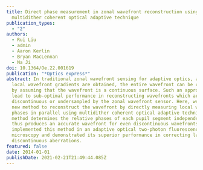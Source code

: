 ```yaml
---
title: Direct phase measurement in zonal wavefront reconstruction using
  multidither coherent optical adaptive technique
publication_types:
  - "2"
authors:
  - Rui Liu
  - admin
  - Aaron Kerlin
  - Bryan MacLennan
  - Na Ji
doi: 10.1364/Oe.22.001619
publication: "*Optics express*"
abstract: In traditional zonal wavefront sensing for adaptive optics, after
  local wavefront gradients are obtained, the entire wavefront can be calculated
  by assuming that the wavefront is a continuous surface. Such an approach will
  lead to sub-optimal performance in reconstructing wavefronts which are either
  discontinuous or undersampled by the zonal wavefront sensor. Here, we report a
  new method to reconstruct the wavefront by directly measuring local wavefront
  phases in parallel using multidither coherent optical adaptive technique. This
  method determines the relative phases of each pupil segment independently, and
  thus produces an accurate wavefront for even discontinuous wavefronts. We
  implemented this method in an adaptive optical two-photon fluorescence
  microscopy and demonstrated its superior performance in correcting large or
  discontinuous aberrations.
featured: false
date: 2014-01-01
publishDate: 2021-02-21T21:49:44.085Z
---
```

